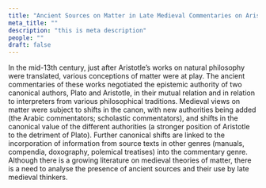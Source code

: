 ```yaml
---
title: "Ancient Sources on Matter in Late Medieval Commentaries on Aristotle"
meta_title: ""
description: "this is meta description"
people: ""
draft: false
---
```


In the mid-13th century, just after Aristotle’s works on natural philosophy were translated, various conceptions of matter were at play. The ancient commentaries of these works negotiated the epistemic authority of two canonical authors, Plato and Aristotle, in their mutual relation and in relation
to interpreters from various philosophical traditions. Medieval views on matter were subject to shifts in the canon, with new authorities being added (the Arabic commentators; scholastic
commentators), and shifts in the canonical value of the different authorities (a stronger position of Aristotle
to the detriment of Plato). Further canonical shifts are linked to the incorporation of information from
source texts in other genres (manuals, compendia, doxography, polemical treatises) into the commentary
genre. Although there is a growing literature on medieval theories of matter, there is a need to analyse the
presence of ancient sources and their use by late medieval thinkers.